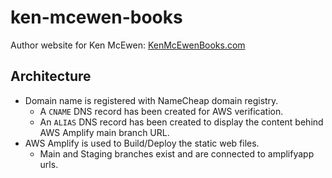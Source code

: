 # ken-mcewen-books

Author website for Ken McEwen: [KenMcEwenBooks.com][kmb]

## Architecture

- Domain name is registered with NameCheap domain registry.
  - A `CNAME` DNS record has been created for AWS verification.
  - An `ALIAS` DNS record has been created to display the content behind AWS Amplify main branch URL.
- AWS Amplify is used to Build/Deploy the static web files.
  - Main and Staging branches exist and are connected to amplifyapp urls.

<!-- Link References -->

[kmb]: https://KenMcEwenBooks.com
